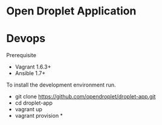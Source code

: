 Open Droplet Application
========================


# Devops

Prerequisite
  * Vagrant 1.6.3+
  * Ansible 1.7+

To install the development environment run.

  * git clone https://github.com/opendroplet/droplet-app.git
  * cd droplet-app
  * vagrant up
  * vagrant provision
    * 
